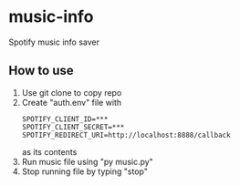 # music-info
Spotify music info saver

## How to use
1. Use git clone to copy repo
2. Create "auth.env" file with 
    ```
    SPOTIFY_CLIENT_ID=***
    SPOTIFY_CLIENT_SECRET=***
    SPOTIFY_REDIRECT_URI=http://localhost:8888/callback
    ```
    as its contents
3. Run music file using "py music.py"
4. Stop running file by typing "stop"